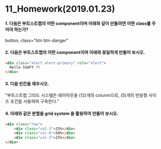 # 11_Homework(2019.01.23)

#### 1. 다음은 부트스트랩의 어떤 component이며 아래와 같이 만들려면 어떤 class를 주어야 하는가?

button, class="btn btn-danger"



#### 2. 다음은 부트스트랩의 어떤 component이며 아래와 동일하게 만들어 보시오.

```html
<div class="alert alert-primary" role="alert">
  Hello SSAFY ?!
</div>
```



#### 3. 다음 빈칸을 채우시오.

"부트스트랩 그리드 시스템은 레이아웃을 (12)개의 colunm으로, (5)개의 반응형 사이즈 조건을 사용하여 구축한다."



#### 4. 아래와 같은 분할을 grid system 을 활용하여 만들어 보시오.

```HTML
<div class="row">
    <div class="col-3">25%</div>
    <div class="col-6">50%</div>
	<div class="col-3">25%</div>
</div>
```